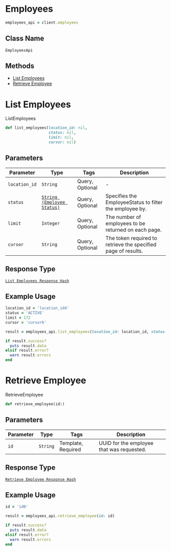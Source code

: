 # Employees

```ruby
employees_api = client.employees
```

## Class Name

`EmployeesApi`

## Methods

* [List Employees](/doc/api/employees.md#list-employees)
* [Retrieve Employee](/doc/api/employees.md#retrieve-employee)


# List Employees

ListEmployees

```ruby
def list_employees(location_id: nil,
                   status: nil,
                   limit: nil,
                   cursor: nil)
```

## Parameters

| Parameter | Type | Tags | Description |
|  --- | --- | --- | --- |
| `location_id` | `String` | Query, Optional | - |
| `status` | [`String (Employee Status)`](/doc/models/employee-status.md) | Query, Optional | Specifies the EmployeeStatus to filter the employee by. |
| `limit` | `Integer` | Query, Optional | The number of employees to be returned on each page. |
| `cursor` | `String` | Query, Optional | The token required to retrieve the specified page of results. |

## Response Type

[`List Employees Response Hash`](/doc/models/list-employees-response.md)

## Example Usage

```ruby
location_id = 'location_id4'
status = 'ACTIVE'
limit = 172
cursor = 'cursor6'

result = employees_api.list_employees(location_id: location_id, status: status, limit: limit, cursor: cursor)

if result.success?
  puts result.data
elsif result.error?
  warn result.errors
end
```


# Retrieve Employee

RetrieveEmployee

```ruby
def retrieve_employee(id:)
```

## Parameters

| Parameter | Type | Tags | Description |
|  --- | --- | --- | --- |
| `id` | `String` | Template, Required | UUID for the employee that was requested. |

## Response Type

[`Retrieve Employee Response Hash`](/doc/models/retrieve-employee-response.md)

## Example Usage

```ruby
id = 'id0'

result = employees_api.retrieve_employee(id: id)

if result.success?
  puts result.data
elsif result.error?
  warn result.errors
end
```

